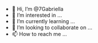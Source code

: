 - 👋 Hi, I’m @7Gabriella
- 👀 I’m interested in ...
- 🌱 I’m currently learning ...
- 💞️ I’m looking to collaborate on ...
- 📫 How to reach me ...

<!---
7Gabriella/7Gabriella is a ✨ special ✨ repository because its `README.md` (this file) appears on your GitHub profile.
You can click the Preview link to take a look at your changes.
--->
